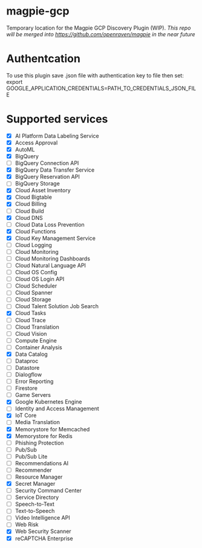 # magpie-gcp
Temporary location for the Magpie GCP Discovery Plugin (WIP).  *This repo will be merged into https://github.com/openraven/magpie in the near future*

# Authentcation
To use this plugin save .json file with authentication key to file then set:
export GOOGLE_APPLICATION_CREDENTIALS=PATH_TO_CREDENTIALS_JSON_FILE

# Supported services
- [x]  AI Platform Data Labeling Service
- [x]  Access Approval
- [x]  AutoML
- [x]  BigQuery
- [ ]  BigQuery Connection API
- [x]  BigQuery Data Transfer Service
- [x]  BigQuery Reservation API
- [ ]  BigQuery Storage
- [x]  Cloud Asset Inventory
- [x]  Cloud Bigtable
- [x]  Cloud Billing
- [ ]  Cloud Build
- [x]  Cloud DNS
- [ ]  Cloud Data Loss Prevention
- [x]  Cloud Functions
- [x]  Cloud Key Management Service
- [ ]  Cloud Logging
- [ ]  Cloud Monitoring
- [ ]  Cloud Monitoring Dashboards
- [ ]  Cloud Natural Language API
- [ ]  Cloud OS Config
- [ ]  Cloud OS Login API
- [ ]  Cloud Scheduler
- [ ]  Cloud Spanner
- [ ]  Cloud Storage
- [ ]  Cloud Talent Solution Job Search
- [x]  Cloud Tasks
- [ ]  Cloud Trace
- [ ]  Cloud Translation
- [ ]  Cloud Vision
- [ ]  Compute Engine
- [ ]  Container Analysis
- [x]  Data Catalog
- [ ]  Dataproc
- [ ]  Datastore
- [ ]  Dialogflow
- [ ]  Error Reporting
- [ ]  Firestore
- [ ]  Game Servers
- [x]  Google Kubernetes Engine
- [ ]  Identity and Access Management
- [x]  IoT Core
- [ ]  Media Translation
- [x]  Memorystore for Memcached
- [x]  Memorystore for Redis
- [ ]  Phishing Protection
- [ ]  Pub/Sub
- [ ]  Pub/Sub Lite
- [ ]  Recommendations AI
- [ ]  Recommender
- [ ]  Resource Manager
- [x]  Secret Manager
- [ ]  Security Command Center
- [ ]  Service Directory
- [ ]  Speech-to-Text
- [ ]  Text-to-Speech
- [ ]  Video Intelligence API
- [ ]  Web Risk
- [x]  Web Security Scanner
- [x]  reCAPTCHA Enterprise
